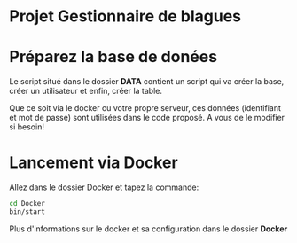 # Projet Gestionnaire de blagues

# Préparez la base de donées

Le script situé dans le dossier **DATA** contient un script qui va créer la base, créer un utilisateur et enfin, créer la table.

Que ce soit via le docker ou votre propre serveur, ces données (identifiant et mot de passe) sont utilisées dans le code proposé.
A vous de le modifier si besoin!

# Lancement via Docker

Allez dans le dossier Docker et tapez la commande:

```bash
cd Docker
bin/start
```

Plus d'informations sur le docker et sa configuration dans le dossier **Docker**